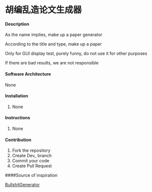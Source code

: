 # 胡编乱造论文生成器

#### Description
As the name implies, make up a paper generator

According to the title and type, make up a paper

Only for GUI display test, purely funny, do not use it for other purposes

If there are bad results, we are not responsible

#### Software Architecture
None

#### Installation

1.  None

#### Instructions

1.  None

#### Contribution

1.  Fork the repository
2.  Create Dev_ branch
3.  Commit your code
4.  Create Pull Request

####Source of inspiration

[BullshitGenerator](https://github.com/menzi11/BullshitGenerator)